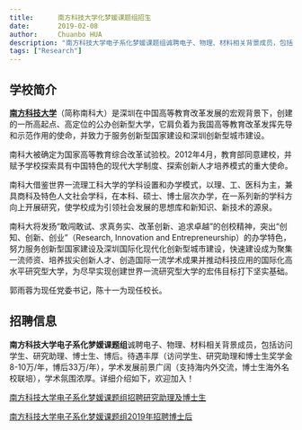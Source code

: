 ```yaml
---
title:      南方科技大学化梦媛课题组招生
date:       2019-02-08
author:     Chuanbo HUA
description: "南方科技大学电子系化梦媛课题组诚聘电子、物理、材料相关背景成员，包括访问学生、研究助理、博士生、博后。"
tags: ["Research"]
---
```




## 学校简介

[**南方科技大学**](http://www.sustc.edu.cn/)（简称南科大）是深圳在中国高等教育改革发展的宏观背景下，创建的一所高起点、高定位的公办创新型大学，它肩负着为我国高等教育改革发挥先导和示范作用的使命，并致力于服务创新型国家建设和深圳创新型城市建设。

南科大被确定为国家高等教育综合改革试验校。2012年4月，教育部同意建校，并赋予学校探索具有中国特色的现代大学制度、探索创新人才培养模式的重大使命。

南科大借鉴世界一流理工科大学的学科设置和办学模式，以理、工、医科为主，兼具商科及特色人文社会学科，在本科、硕士、博士层次办学，在一系列新的学科方向上开展研究，使学校成为引领社会发展的思想库和新知识、新技术的源泉。

南科大将发扬“敢闯敢试、求真务实、改革创新、追求卓越”的创校精神，突出“创知、创新、创业”（Research, Innovation and Entrepreneurship）的办学特色，努力服务创新型国家建设及深圳国际化现代化创新型城市建设，快速建设成为聚集一流师资、培养拔尖创新人才、创造国际一流学术成果并推动科技应用的国际化高水平研究型大学，为尽早实现创建世界一流研究型大学的宏伟目标打下坚实基础。

郭雨蓉为现任党委书记，陈十一为现任校长。



## 招聘信息

**南方科技大学电子系化梦媛课题组**诚聘电子、物理、材料相关背景成员，包括访问学生、研究助理、博士生、博后。待遇丰厚（访问学生、研究助理和博士生奖学金8-10万/年，博后33万/年），学术发展前景广阔（支持海内外交流，博士生海外名校联培），学术氛围浓厚。详细介绍如下，欢迎加入！

[南方科技大学电子系化梦媛课题组招聘研究助理及博士生](http://ohr.sustc.edu.cn/sustczp/product/recruit/a.do?action=toZPGWList2&entityId=T_RECRUIT_PLAN&postType=4&selectedId=1009849&from=groupmessage&isappinstalled=0)

[南方科技大学电子系化梦媛课题组2019年招聘博士后](http://www.gaoxiaojob.com/zhaopin/zhuanti/nfkjdxdzxhmyktz2019/index.html?from=groupmessage&isappinstalled=0)


